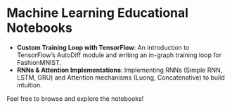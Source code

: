# Machine Learning Educational Notebooks

- **Custom Training Loop with TensorFlow**: An introduction to TensorFlow’s AutoDiff module and writing an in-graph training loop for FashionMNIST.  
- **RNNs & Attention Implementations**: Implementing RNNs (Simple RNN, LSTM, GRU) and Attention mechanisms (Luong, Concatenative) to build intuition.  

Feel free to browse and explore the notebooks!

